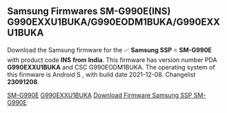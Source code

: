 <h2>Samsung Firmwares SM-G990E(INS) G990EXXU1BUKA/G990EODM1BUKA/G990EXXU1BUKA</h2>
Download the Samsung firmware for the ✅ <strong>Samsung SSP </strong> ⭐ <strong>SM-G990E</strong> with product code <strong>INS</strong> <strong> from India</strong>. This firmware has version number PDA <strong>G990EXXU1BUKA</strong> and CSC G990EODM1BUKA. The operating system of this firmware is Android S , with build date 2021-12-08. Changelist <strong>23091208</strong>.


[SM-G990E](https://samfirm.shop/samsung/model/SM-G990E)
[G990EXXU1BUKA](https://samfirm.shop/samsung/pda/G990EXXU1BUKA)
[Download Firmware Samsung SSP SM-G990E](https://samfirm.shop/samsung/firmware/481050)
